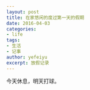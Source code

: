 ```yaml
---
layout: post
title: 在家悠闲的度过第一天的假期
date: 2016-04-03
categories: 
- life
tags: 
- 生活
- 记事
author: yefeiyu
excerpt: 放假记录
---
```


今天休息，明天打球。
